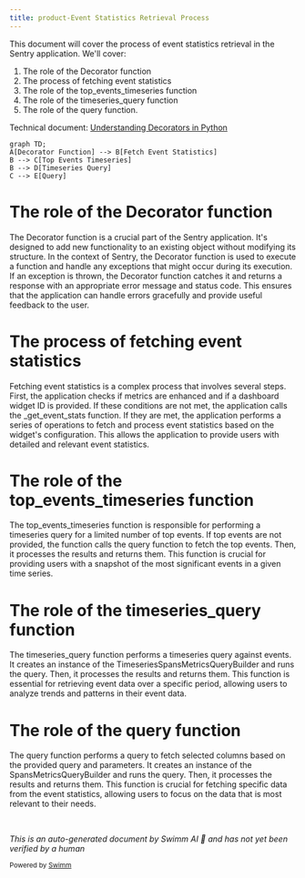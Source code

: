 ```yaml
---
title: product-Event Statistics Retrieval Process
---
```

This document will cover the process of event statistics retrieval in the Sentry application. We'll cover:

1. The role of the Decorator function
2. The process of fetching event statistics
3. The role of the top_events_timeseries function
4. The role of the timeseries_query function
5. The role of the query function.

Technical document: <SwmLink doc-title="Understanding Decorators in Python">[Understanding Decorators in Python](/.swm/understanding-decorators-in-python.vhk9bpbz.sw.md)</SwmLink>

```mermaid
graph TD;
A[Decorator Function] --> B[Fetch Event Statistics]
B --> C[Top Events Timeseries]
B --> D[Timeseries Query]
C --> E[Query]
```

# The role of the Decorator function

The Decorator function is a crucial part of the Sentry application. It's designed to add new functionality to an existing object without modifying its structure. In the context of Sentry, the Decorator function is used to execute a function and handle any exceptions that might occur during its execution. If an exception is thrown, the Decorator function catches it and returns a response with an appropriate error message and status code. This ensures that the application can handle errors gracefully and provide useful feedback to the user.

# The process of fetching event statistics

Fetching event statistics is a complex process that involves several steps. First, the application checks if metrics are enhanced and if a dashboard widget ID is provided. If these conditions are not met, the application calls the \_get_event_stats function. If they are met, the application performs a series of operations to fetch and process event statistics based on the widget's configuration. This allows the application to provide users with detailed and relevant event statistics.

# The role of the top_events_timeseries function

The top_events_timeseries function is responsible for performing a timeseries query for a limited number of top events. If top events are not provided, the function calls the query function to fetch the top events. Then, it processes the results and returns them. This function is crucial for providing users with a snapshot of the most significant events in a given time series.

# The role of the timeseries_query function

The timeseries_query function performs a timeseries query against events. It creates an instance of the TimeseriesSpansMetricsQueryBuilder and runs the query. Then, it processes the results and returns them. This function is essential for retrieving event data over a specific period, allowing users to analyze trends and patterns in their event data.

# The role of the query function

The query function performs a query to fetch selected columns based on the provided query and parameters. It creates an instance of the SpansMetricsQueryBuilder and runs the query. Then, it processes the results and returns them. This function is crucial for fetching specific data from the event statistics, allowing users to focus on the data that is most relevant to their needs.

&nbsp;

*This is an auto-generated document by Swimm AI 🌊 and has not yet been verified by a human*

<SwmMeta version="3.0.0" repo-id="Z2l0aHViJTNBJTNBc2VudHJ5LWRlbW8lM0ElM0FTd2ltbS1EZW1v" repo-name="sentry-demo" doc-type="product-flows"><sup>Powered by [Swimm](/)</sup></SwmMeta>
